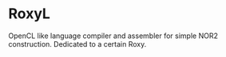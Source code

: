 # RoxyL
OpenCL like language compiler and assembler for simple NOR2 construction. Dedicated to a certain Roxy.
